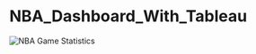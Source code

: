 # NBA_Dashboard_With_Tableau
![NBA Game Statistics](https://github.com/user-attachments/assets/4665aa07-f7bb-4bdb-a5f9-e4a6eb755b35)
